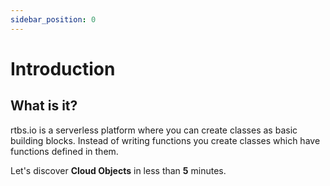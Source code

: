 ```yaml
---
sidebar_position: 0
---
```


# Introduction

## What is it?

rtbs.io is a serverless platform where you can create classes as basic building blocks. Instead of writing functions you create classes which have functions defined in them.

Let's discover **Cloud Objects** in less than __5__ minutes.
